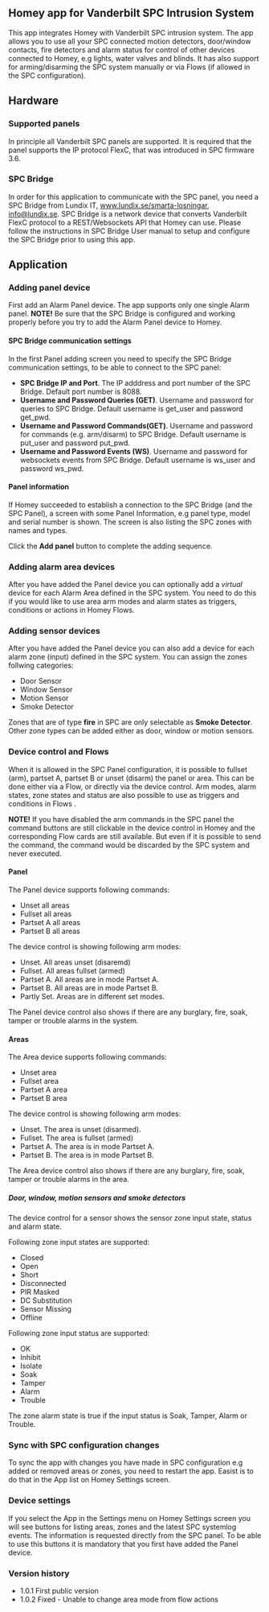## Homey app for Vanderbilt SPC Intrusion System
This app integrates Homey with Vanderbilt SPC intrusion system. The app allows you to use all your SPC connected motion detectors, door/window contacts, fire detectors and alarm status for control of other devices connected to Homey, e.g lights, water valves and blinds. It has also support for arming/disarming the SPC system manually or via Flows (if allowed in the SPC configuration).

## Hardware
### Supported panels
In principle all Vanderbilt SPC panels are supported. It is required that the panel supports the IP protocol FlexC, that was introduced in SPC firmware 3.6. 

### SPC Bridge
In order for this application to communicate with the SPC panel, you need a SPC Bridge from Lundix IT, www.lundix.se/smarta-losningar, info@lundix.se. SPC Bridge is a network device that converts Vanderbilt FlexC protocol to a REST/Websockets API that Homey can use. Please follow the instructions in SPC Bridge User manual to setup and configure the SPC Bridge prior to using this app.

## Application
### Adding panel device
First add an Alarm Panel device. The app supports only one single Alarm panel. **NOTE!** Be sure that the SPC Bridge is configured and working properly before you try to add the Alarm Panel device to Homey.

#### SPC Bridge communication settings
In the first Panel adding screen you need to specify the SPC Bridge communication settings, to be able to connect to the SPC panel:

* **SPC Bridge IP and Port**. The IP adddress and port number of the SPC Bridge. Default port number is 8088.
* **Username and Password Queries (GET)**. Username and password for queries to SPC Bridge. Default username is get_user and password get_pwd.
* **Username and Password Commands(GET)**. Username and password for commands (e.g. arm/disarm) to SPC Bridge. Default username is put_user and password put_pwd.
* **Username and Password Events (WS)**. Username and password for websockets events from SPC Bridge. Default username is ws_user and password ws_pwd.

#### Panel information
If Homey succeeded to establish a connection to the SPC Bridge (and the SPC Panel), a screen with some Panel Information, e.g panel type, model and serial number is shown. The screen is also listing the SPC zones with names and types.

Click the **Add panel** button to complete the adding sequence.

### Adding alarm area devices
After you have added the Panel device you can optionally add a *virtual* device for each Alarm Area defined in the SPC system. You need to do this if you would like to use area arm modes and alarm states as triggers, conditions or actions in Homey Flows.

### Adding sensor devices
After you have added the Panel device you can also add a device for each alarm zone (input) defined in the SPC system. You can assign the zones follwing categories:

* Door Sensor
* Window Sensor
* Motion Sensor
* Smoke Detector

Zones that are of type **fire** in SPC are only selectable as **Smoke Detector**. Other zone types can be added either as door, window or motion sensors.

### Device control and Flows
When it is allowed in the SPC Panel configuration, it is possible to fullset (arm), partset A, partset B or unset (disarm) the panel or area. This can be done either via a Flow, or directly via the device control. Arm modes, alarm states, zone states and status are also possible to use as triggers and conditions in Flows .

**NOTE!** If you have disabled the arm commands in the SPC panel the command buttons are still clickable in the device control in Homey and the corresponding Flow cards are still available. But even if it is possible to send the command, the command would be discarded by the SPC system and never executed.

#### Panel
The Panel device supports following commands:

* Unset all areas
* Fullset all areas
* Partset A all areas
* Partset B all areas

The device control is showing following arm modes:

* Unset. All areas unset (disaremd)
* Fullset. All areas fullset (armed)
* Partset A. All areas are in mode Partset A.
* Partset B. All areas are in mode Partset B.
* Partly Set. Areas are in different set modes.

The Panel device control also shows if there are any burglary, fire, soak, tamper or trouble alarms in the system.

#### Areas
The Area device supports following commands:

* Unset area
* Fullset area
* Partset A area
* Partset B area

The device control is showing following arm modes:

* Unset. The area is unset (disarmed).
* Fullset. The area is fullset (armed)
* Partset A. The area is in mode Partset A.
* Partset B. The area is in mode Partset B.

The Area device control also shows if there are any burglary, fire, soak, tamper or trouble alarms in the area.

##### Door, window, motion sensors and smoke detectors
The device control for a sensor shows the sensor zone input state, status and alarm state.

Following zone input states are supported:

* Closed
* Open
* Short
* Disconnected
* PIR Masked
* DC Substitution
* Sensor Missing
* Offline

Following zone input status are supported:

* OK
* Inhibit
* Isolate
* Soak
* Tamper
* Alarm
* Trouble

The zone alarm state is true if the input status is Soak, Tamper, Alarm or Trouble.

### Sync with SPC configuration changes
To sync the app with changes you have made in SPC configuration e.g added or removed areas or zones, you need to restart the app. Easist is to do that in the App list on Homey Settings screen.

### Device settings
If you select the App in the Settings menu on Homey Settings screen you will see buttons for listing areas, zones and the latest SPC systemlog events. The information is requested directly from the SPC panel. To be able to use this buttons it is mandatory that you first have added the Panel device. 

### Version history
* 1.0.1 First public version
* 1.0.2 Fixed - Unable to change area mode from flow actions

